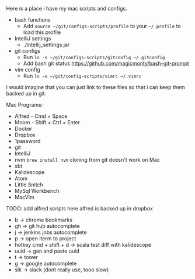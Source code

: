 Here is a place i have my mac scripts and configs.

* bash functions
    - Add `source ~/git/configs-scripts/profile` to your `~/.profile` to load this profile
* IntelliJ settings
    - ./intellij_settings.jar
* git configs
    - Run `ln -s ~/git/configs-scripts/gitconfig ~/.gitconfig`
    - Add bash git status https://github.com/magicmonty/bash-git-prompt
* vim config
    - Run `ln -s ~/git/config-scripts/vimrc ~/.vimrc`

I would imagine that you can just link to these files so that i can keep them backed up in git.

Mac Programs:
* Alfred - Cmd + Space
* Moom - Shift + Ctrl + Enter
* Docker
* Dropbox
* 1password
* git
* IntelliJ
* nvm `brew install nvm` cloning from git doesn't work on Mac
* sbt
* Kalidescope
* Atom
* Little Snitch
* MySql Workbench
* MacVim

TODO:
add alfred scripts here
alfred is backed up in dropbox

* b -> chrome bookmarks
* gh -> git hub autocomplete
* j -> jenkins jobs autocomplete
* p -> open iterm to project
* hotkey cmd + shift + d -> scala test diff with kalidescope
* uuid -> gen and paste uuid
* t -> tower
* g -> google autocomplete
* slk -> slack (dont really use, tooo slow)
